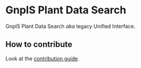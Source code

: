 # GnpIS Plant Data Search

GnpIS Plant Data Search *aka* legacy Unified Interface.

## How to contribute

Look at the [contribution guide](CONTRIBUTING.md).